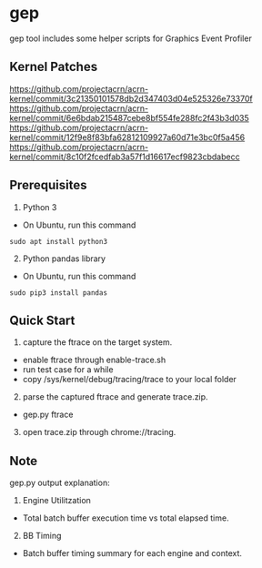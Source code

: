 # gep
gep tool includes some helper scripts for Graphics Event Profiler

## Kernel Patches
https://github.com/projectacrn/acrn-kernel/commit/3c21350101578db2d347403d04e525326e73370f
https://github.com/projectacrn/acrn-kernel/commit/6e6bdab215487cebe8bf554fe288fc2f43b3d035
https://github.com/projectacrn/acrn-kernel/commit/12f9e8f83bfa62812109927a60d71e3bc0f5a456
https://github.com/projectacrn/acrn-kernel/commit/8c10f2fcedfab3a57f1d16617ecf9823cbdabecc

## Prerequisites
1. Python 3
* On Ubuntu, run this command
```
sudo apt install python3
```
2. Python pandas library
* On Ubuntu, run this command
```
sudo pip3 install pandas
```

## Quick Start
1. capture the ftrace on the target system.
* enable ftrace through enable-trace.sh
* run test case for a while
* copy /sys/kernel/debug/tracing/trace to your local folder
2. parse the captured ftrace and generate trace.zip.
* gep.py ftrace
3. open trace.zip through chrome://tracing.

## Note
gep.py output explanation:
1. Engine Utilitzation
* Total batch buffer execution time vs total elapsed time.
2. BB Timing
* Batch buffer timing summary for each engine and context.
